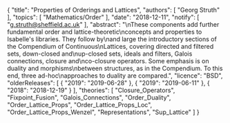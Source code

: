 {
    "title": "Properties of Orderings and Lattices",
    "authors": [
        "Georg Struth"
    ],
    "topics": [
        "Mathematics/Order"
    ],
    "date": "2018-12-11",
    "notify": [
        "g.struth@sheffield.ac.uk"
    ],
    "abstract": "\nThese components add further fundamental order and lattice-theoretic\nconcepts and properties to Isabelle's libraries.  They follow by\nand large the introductory sections of the Compendium of Continuous\nLattices,  covering directed and filtered sets, down-closed and\nup-closed sets, ideals and filters, Galois connections, closure and\nco-closure operators. Some emphasis is on duality and morphisms\nbetween structures, as in the Compendium.  To this end, three ad-hoc\napproaches to duality are compared.",
    "licence": "BSD",
    "olderReleases": [
        {
            "2019": "2019-06-28"
        },
        {
            "2019": "2019-06-11"
        },
        {
            "2018": "2018-12-19"
        }
    ],
    "theories": [
        "Closure_Operators",
        "Fixpoint_Fusion",
        "Galois_Connections",
        "Order_Duality",
        "Order_Lattice_Props",
        "Order_Lattice_Props_Loc",
        "Order_Lattice_Props_Wenzel",
        "Representations",
        "Sup_Lattice"
    ]
}